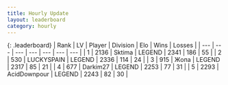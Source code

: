 ```yaml
---
title: Hourly Update
layout: leaderboard
category: hourly
---
```


{: .leaderboard}
| Rank | LV | Player | Division | Elo | Wins | Losses |
| --- | --- | --- | --- | --- | --- | --- |
| <span data-change="0">1</span> | 2136 | <span title="ID: 353063">Sktima</span> | LEGEND | <span data-change="0">2341</span> | <span data-change="0">186</span> | <span data-change="0">55</span> |
| <span data-change="0">2</span> | 530 | <span title="ID: 623829">LUCKYSPAIN</span> | LEGEND | <span data-change="10">2336</span> | <span data-change="1">114</span> | <span data-change="0">24</span> |
| <span data-change="0">3</span> | 915 | <span title="ID: 402846">Жoпа</span> | LEGEND | <span data-change="7">2317</span> | <span data-change="3">85</span> | <span data-change="1">21</span> |
| <span data-change="0">4</span> | 677 | <span title="ID: 694036">Darkim27</span> | LEGEND | <span data-change="0">2253</span> | <span data-change="0">77</span> | <span data-change="0">31</span> |
| <span data-change="0">5</span> | 2293 | <span title="ID: 304661">AcidDownpour</span> | LEGEND | <span data-change="0">2243</span> | <span data-change="0">82</span> | <span data-change="0">30</span> |